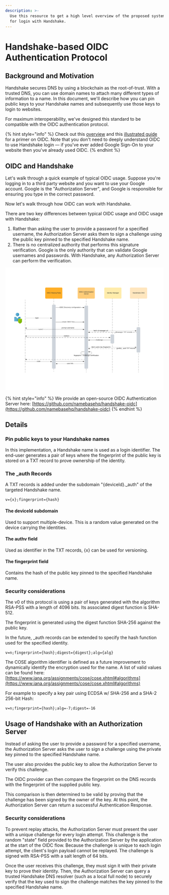 ```yaml
---
description: >-
  Use this resource to get a high level overview of the proposed system design
  for login with Handshake.
---
```


# Handshake-based OIDC Authentication Protocol

## Background and Motivation

Handshake secures DNS by using a blockchain as the root-of-trust. With a trusted DNS, you can use domain names to attach many different types of information to a name. In this document, we'll describe how you can pin public keys to your Handshake names and subsequently use those keys to login to websites.

For maximum interoperability, we've designed this standard to be compatible with the OIDC authentication protocol.&#x20;

{% hint style="info" %}
Check out this [overview](https://auth0.com/docs/protocols/openid-connect-protocol) and this [illustrated guide](https://developer.okta.com/blog/2019/10/21/illustrated-guide-to-oauth-and-oidc) for a primer on OIDC. Note that you don't need to deeply understand OIDC to use Handshake login — if you've ever added Google Sign-On to your website then you've already used OIDC.
{% endhint %}

## OIDC and Handshake

Let's walk through a quick example of typical OIDC usage. Suppose you're logging in to a third party website and you want to use your Google account. Google is the "Authorization Server", and Google is responsible for ensuring you type in the correct password.

Now let's walk through how OIDC can work with Handshake.

There are two key differences between typical OIDC usage and OIDC usage with Handshake:

1. Rather than asking the user to provide a password for a specified username, the Authorization Server asks them to sign a challenge using the public key pinned to the specified Handshake name.
2. There is no centralized authority that performs this signature verification. Google is the only authority that can validate Google usernames and passwords. With Handshake, any Authorization Server can perform the verification.

![Sequence diagram outlining the OIDC Authentication flow with Handshake](<../.gitbook/assets/Sequence diagram (1).png>)

{% hint style="info" %}
We provide an open-source OIDC Authentication Server here: [https://github.com/namebasehq/handshake-oidc](https://github.com/namebasehq/handshake-oidc)
{% endhint %}

## Details

### Pin public keys to your Handshake names&#x20;

In this implementation, a Handshake name is used as a login identifier. The end-user generates a pair of keys where the fingerprint of the public key is stored on a TXT record to prove ownership of the identity.

### The \_auth Records

A TXT records is added under the subdomain "{deviceId}.\_auth" of the targeted Handshake name. &#x20;

```
v={x};fingerprint={hash}
```

#### The deviceId subdomain

Used to support multiple-device. This is a random value generated on the device carrying the identities.&#x20;

#### The authv field

Used as identifier in the TXT records, {x} can be used for versioning.

#### The fingerprint field

Contains the hash of the public key pinned to the specified Handshake name.&#x20;

### Security considerations

The v0 of this protocol is using a pair of keys generated with the algorithm RSA-PSS with a length of 4096 bits. Its associated digest function is SHA-512.

The  fingerprint is generated using the digest function SHA-256 against the public key.

In the future, \_auth records can be extended to specify the hash function used for the specified identity.&#x20;

```
v=n;fingerprint={hash};digest={digest};alg={alg}
```

The COSE algorithm identifier is defined as a future improvement to dynamically identify the encryption used for the name. A list of valid values can be found here: [https://www.iana.org/assignments/cose/cose.xhtml#algorithms](https://www.iana.org/assignments/cose/cose.xhtml#algorithms)

For example to specify a key pair using ECDSA w/ SHA-256 and a SHA-2 256-bit Hash:

```
v=n;fingerprint={hash};alg=-7;digest=-16
```

## Usage of Handshake with an Authorization Server

Instead of asking the user to provide a password for a specified username, the Authorization Server asks the user to sign a challenge using the private key pinned to the specified Handshake name.&#x20;

The user also provides the public key to allow the Authorization Server to verify this challenge.

The OIDC provider can then compare the fingerprint on the DNS records with the fingerprint of the supplied public key. &#x20;

This comparison is then determined to be valid by proving that the challenge has been signed by the owner of the key. At this point, the Authorization Server can return a successful Authentication Response.

### Security considerations

To prevent replay attacks, the Authorization Server must present the user with a unique challenge for every login attempt. This challenge is the random "state" field provided to the Authorization Server by the application at the start of the OIDC flow. Because the challenge is unique to each login attempt, the client's login payload cannot be replayed. The challenge is signed with RSA-PSS with a salt length of 64 bits.

Once the user receives this challenge, they must sign it with their private key to prove their identity. Then, the Authorization Server can query a trusted Handshake DNS resolver (such as a local full node) to securely verify that the key used to sign the challenge matches the key pinned to the specified Handshake name.&#x20;



